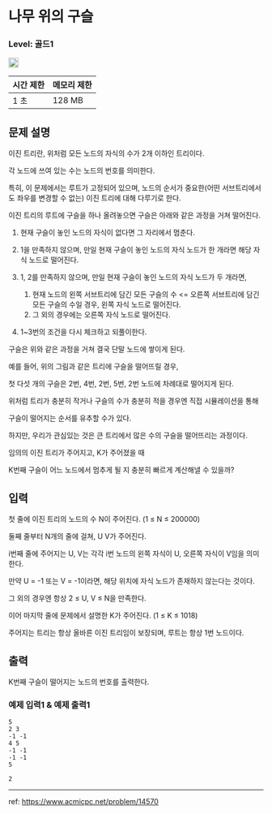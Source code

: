 # 나무 위의 구슬

### Level: 골드1

<img class="left" src="https://d2gd6pc034wcta.cloudfront.net/tier/15.svg" style="width: 20px" />

| 시간 제한 | 메모리 제한 |
| -------- | ---------- |
| 1 초 | 128 MB |

## 문제 설명

이진 트리란, 위처럼 모든 노드의 자식의 수가 2개 이하인 트리이다.

각 노드에 쓰여 있는 수는 노드의 번호를 의미한다.

특히, 이 문제에서는 루트가 고정되어 있으며, 노드의 순서가 중요한(어떤 서브트리에서도 좌우를 변경할 수 없는) 이진 트리에 대해 다루기로 한다.

이진 트리의 루트에 구슬을 하나 올려놓으면 구슬은 아래와 같은 과정을 거쳐 떨어진다.

1. 현재 구슬이 놓인 노드의 자식이 없다면 그 자리에서 멈춘다.
2. 1을 만족하지 않으며, 만일 현재 구슬이 놓인 노드의 자식 노드가 한 개라면 해당 자식 노드로 떨어진다.
3. 1, 2를 만족하지 않으며, 만일 현재 구슬이 놓인 노드의 자식 노드가 두 개라면,
    1. 현재 노드의 왼쪽 서브트리에 담긴 모든 구슬의 수 <= 오른쪽 서브트리에 담긴 모든 구슬의 수일 경우, 왼쪽 자식 노드로 떨어진다.
    2. 그 외의 경우에는 오른쪽 자식 노드로 떨어진다.

4. 1~3번의 조건을 다시 체크하고 되풀이한다.

구슬은 위와 같은 과정을 거쳐 결국 단말 노드에 쌓이게 된다.

예를 들어, 위의 그림과 같은 트리에 구슬을 떨어뜨릴 경우,

첫 다섯 개의 구슬은 2번, 4번, 2번, 5번, 2번 노드에 차례대로 떨어지게 된다.

위처럼 트리가 충분히 작거나 구슬의 수가 충분히 적을 경우엔 직접 시뮬레이션을 통해

구슬이 떨어지는 순서를 유추할 수가 있다.

하지만, 우리가 관심있는 것은 큰 트리에서 많은 수의 구슬을 떨어뜨리는 과정이다.

임의의 이진 트리가 주어지고, K가 주어졌을 때

K번째 구슬이 어느 노드에서 멈추게 될 지 충분히 빠르게 계산해낼 수 있을까?

## 입력

첫 줄에 이진 트리의 노드의 수 N이 주어진다. (1 ≤ N ≤ 200000)

둘째 줄부터 N개의 줄에 걸쳐, U V가 주어진다.

i번째 줄에 주어지는 U, V는 각각 i번 노드의 왼쪽 자식이 U, 오른쪽 자식이 V임을 의미한다.

만약 U = -1 또는 V = -1이라면, 해당 위치에 자식 노드가 존재하지 않는다는 것이다.

그 외의 경우엔 항상 2 ≤ U, V ≤ N을 만족한다.

이어 마지막 줄에 문제에서 설명한 K가 주어진다. (1 ≤ K ≤ 1018)

주어지는 트리는 항상 올바른 이진 트리임이 보장되며, 루트는 항상 1번 노드이다.

## 출력

K번째 구슬이 떨어지는 노드의 번호를 출력한다.

### 예제 입력1 & 예제 출력1

```text
5
2 3
-1 -1
4 5
-1 -1
-1 -1
5

```

```text
2

```

---

ref: https://www.acmicpc.net/problem/14570